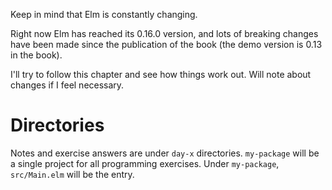 Keep in mind that Elm is constantly changing.

Right now Elm has reached its 0.16.0 version, and lots of breaking changes have been made
since the publication of the book (the demo version is 0.13 in the book).

I'll try to follow this chapter and see how things work out.
Will note about changes if I feel necessary.

# Directories

Notes and exercise answers are under `day-x` directories.
`my-package` will be a single project for all programming exercises.
Under `my-package`, `src/Main.elm` will be the entry.
